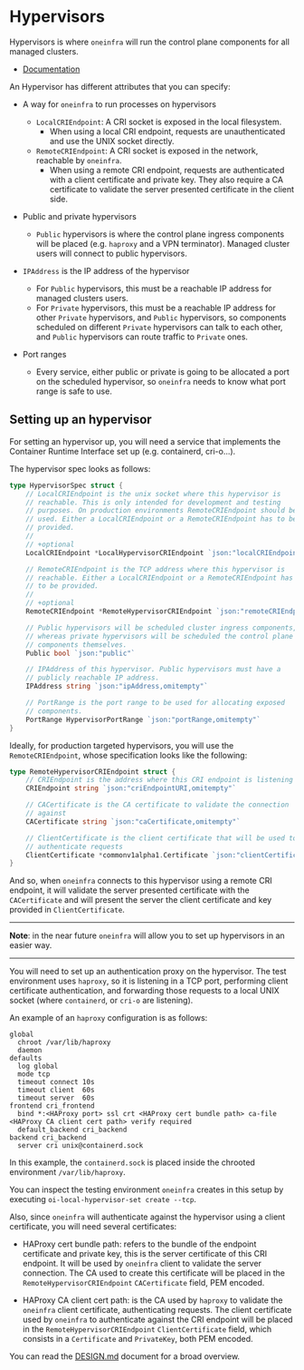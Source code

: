# Hypervisors

Hypervisors is where `oneinfra` will run the control plane components
for all managed clusters.

* [Documentation](https://pkg.go.dev/github.com/oneinfra/oneinfra/apis/infra/v1alpha1?tab=doc#Hypervisor)

An Hypervisor has different attributes that you can specify:

* A way for `oneinfra` to run processes on hypervisors
  * `LocalCRIEndpoint`: A CRI socket is exposed in the local
    filesystem.
    * When using a local CRI endpoint, requests are unauthenticated
      and use the UNIX socket directly.
  * `RemoteCRIEndpoint`: A CRI socket is exposed in the network,
    reachable by `oneinfra`.
    * When using a remote CRI endpoint, requests are authenticated
      with a client certificate and private key. They also require a
      CA certificate to validate the server presented certificate in
      the client side.

* Public and private hypervisors
  * `Public` hypervisors is where the control plane ingress components
    will be placed (e.g. `haproxy` and a VPN terminator). Managed
    cluster users will connect to public hypervisors.

* `IPAddress` is the IP address of the hypervisor
  * For `Public` hypervisors, this must be a reachable IP address for
    managed clusters users.
  * For `Private` hypervisors, this must be a reachable IP address for
    other `Private` hypervisors, and `Public` hypervisors, so
    components scheduled on different `Private` hypervisors can talk
    to each other, and `Public` hypervisors can route traffic to
    `Private` ones.

* Port ranges
  * Every service, either public or private is going to be allocated a
    port on the scheduled hypervisor, so `oneinfra` needs to know what
    port range is safe to use.


## Setting up an hypervisor

For setting an hypervisor up, you will need a service that implements
the Container Runtime Interface set up (e.g. containerd, cri-o...).

The hypervisor spec looks as follows:

```go
type HypervisorSpec struct {
	// LocalCRIEndpoint is the unix socket where this hypervisor is
	// reachable. This is only intended for development and testing
	// purposes. On production environments RemoteCRIEndpoint should be
	// used. Either a LocalCRIEndpoint or a RemoteCRIEndpoint has to be
	// provided.
	//
	// +optional
	LocalCRIEndpoint *LocalHypervisorCRIEndpoint `json:"localCRIEndpoint,omitempty"`

	// RemoteCRIEndpoint is the TCP address where this hypervisor is
	// reachable. Either a LocalCRIEndpoint or a RemoteCRIEndpoint has
	// to be provided.
	//
	// +optional
	RemoteCRIEndpoint *RemoteHypervisorCRIEndpoint `json:"remoteCRIEndpoint,omitempty"`

	// Public hypervisors will be scheduled cluster ingress components,
	// whereas private hypervisors will be scheduled the control plane
	// components themselves.
	Public bool `json:"public"`

	// IPAddress of this hypervisor. Public hypervisors must have a
	// publicly reachable IP address.
	IPAddress string `json:"ipAddress,omitempty"`

	// PortRange is the port range to be used for allocating exposed
	// components.
	PortRange HypervisorPortRange `json:"portRange,omitempty"`
}
```

Ideally, for production targeted hypervisors, you will use the
`RemoteCRIEndpoint`, whose specification looks like the following:

```go
type RemoteHypervisorCRIEndpoint struct {
	// CRIEndpoint is the address where this CRI endpoint is listening
	CRIEndpoint string `json:"criEndpointURI,omitempty"`

	// CACertificate is the CA certificate to validate the connection
	// against
	CACertificate string `json:"caCertificate,omitempty"`

	// ClientCertificate is the client certificate that will be used to
	// authenticate requests
	ClientCertificate *commonv1alpha1.Certificate `json:"clientCertificate,omitempty"`
}
```

And so, when `oneinfra` connects to this hypervisor using a remote CRI
endpoint, it will validate the server presented certificate with the
`CACertificate` and will present the server the client certificate and
key provided in `ClientCertificate`.

---

**Note**: in the near future `oneinfra` will allow you to set up
hypervisors in an easier way.

---

You will need to set up an authentication proxy on the hypervisor. The
test environment uses `haproxy`, so it is listening in a TCP port,
performing client certificate authentication, and forwarding those
requests to a local UNIX socket (where `containerd`, or `cri-o` are
listening).

An example of an `haproxy` configuration is as follows:

```
global
  chroot /var/lib/haproxy
  daemon
defaults
  log global
  mode tcp
  timeout connect 10s
  timeout client  60s
  timeout server  60s
frontend cri_frontend
  bind *:<HAProxy port> ssl crt <HAProxy cert bundle path> ca-file <HAProxy CA client cert path> verify required
  default_backend cri_backend
backend cri_backend
  server cri unix@containerd.sock
```

In this example, the `containerd.sock` is placed inside the chrooted
environment `/var/lib/haproxy`.

You can inspect the testing environment `oneinfra` creates in this
setup by executing `oi-local-hypervisor-set create --tcp`.

Also, since `oneinfra` will authenticate against the hypervisor using
a client certificate, you will need several certificates:

* HAProxy cert bundle path: refers to the bundle of the endpoint
  certificate and private key, this is the server certificate of this
  CRI endpoint. It will be used by `oneinfra` client to validate the
  server connection. The CA used to create this certificate will be
  placed in the `RemoteHypervisorCRIEndpoint` `CACertificate` field,
  PEM encoded.

* HAProxy CA client cert path: is the CA used by `haproxy` to validate
  the `oneinfra` client certificate, authenticating requests. The
  client certificate used by `oneinfra` to authenticate against the
  CRI endpoint will be placed in the `RemoteHypervisorCRIEndpoint`
  `ClientCertificate` field, which consists in a `Certificate` and
  `PrivateKey`, both PEM encoded.

You can read the [DESIGN.md](DESIGN.md) document for a broad
overview.
